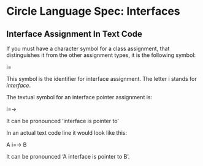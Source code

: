 ﻿Circle Language Spec: Interfaces
================================

Interface Assignment In Text Code
---------------------------------

If you must have a character symbol for a class assignment, that distinguishes it from the other assignment types, it is the following symbol:

i=

This symbol is the identifier for interface assignment. The letter i stands for *interface*.

The textual symbol for an interface pointer assignment is:

i=->

It can be pronounced ‘interface is pointer to’

In an actual text code line it would look like this:

A  i=->  B

It can be pronounced ‘A interface is pointer to B’.
